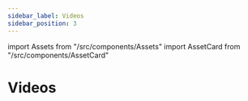 ```yaml
---
sidebar_label: Videos
sidebar_position: 3
---
```

import Assets from "/src/components/Assets"
import AssetCard from "/src/components/AssetCard"

# Videos

<Assets>
  <AssetCard type="video" heading="Video" link="https://u.vrgmetri.com/gb-sms-prod-1/media/2021-10/pigccx/ac366664-6697-4a4d-a3b7-9fee7e682e51/o/spaceship_v01.mp4" />
  <AssetCard type="video" heading="Video" link="https://u.vrgmetri.com/gb-sms-prod-1/media/2021-10/pigccx/8ac1b59d-8ca1-413b-8812-f26a3aeb1ca4/o/bodyStretch_loop.mp4" />
</Assets>